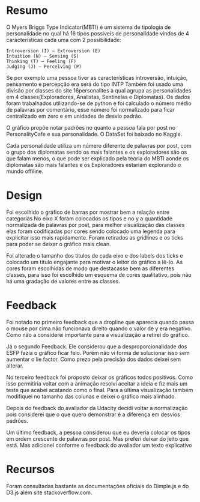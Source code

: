 # Resumo

O Myers Briggs Type Indicator(MBTI) é um sistema de tipologia de personalidade no qual há 16 tipos possiveis de personalidade vindos de 4 características cada uma com 2 possibilidade:

    Introversion (I) – Extroversion (E)
    Intuition (N) – Sensing (S)
    Thinking (T) – Feeling (F)
    Judging (J) – Perceiving (P)

Se por exemplo uma pessoa tiver as características introversão, intuição, pensamento e percepção era será do tipo INTP Também foi usado uma divisão por classes do site 16personalites a qual agrupa as personalidades em 4 classes(Exploradores, Analistas, Sentinelas e Diplomatas). Os dados foram trabalhados utilizando-se de python e foi calculado o número médio de palavras por comentário, esse número foi normalizado para ficar centralizado em zero e em unidades de desvio padrão.

O gráfico propõe notar padrões no quanto a pessoa fala por post no PersonalityCafe e sua personalidade. O DataSet foi baixado no Kaggle.

Cada personalidade utiliza um número diferente de palavras por post, com o grupo dos diplomatas sendo os mais falantes e os exploradores são os que falam menos, o que pode ser explicado pela teoria do MBTI aonde os diplomatas são mais falantes e os Exploradores estariam explorando o mundo offiline.

# Design

Foi escolhido o gráfico de barras por mostrar bem a relação entre categorias No eixo X foram colocados os tipos e no y a quantidade normalizada de palavras por post, para melhor visualização das classes elas foram codificadas por cores sendo colocado uma legenda para explicitar isso mais rapidamente. Foram retirados as gridlines e os ticks para poder se deixar o gráfico mais clean.

Foi alterado o tamanho dos títulos de cada eixo e dos labels dos ticks e colocado um título engajante para motivar o leitor do gráfico a lê-lo. As cores foram escolhidas de modo que destacasse bem as diferentes classes, para isso foi escolhido um esquema de cores qualitativo, pois não há uma gradação de valores entre as classes.


# Feedback
Foi notado no primeiro feedback que a dropline que aparecia quando passa o mouse por cima não funcionava direito quando o valor de y era negativo. Como não a considerei importante para a visualização a retirei do gráfico.


Já o segundo Feedback. Ele considerou que a desproporcionalidade dos ESFP fazia o gráfico ficar feio. Porém não vi forma de solucionar isso sem aumentar o lie factor. Como prezo pela precisão dos dados deixei sem alterar.

No terceiro feedback foi proposto deixar os gráficos todos positivos. Como isso permitiria voltar com a animação resolvi aceitar a ideia e fiz mais um teste que acabei acatando como o final. Para a última visualização também modifiquei no tamanho das colunas e deixei o gráfico mais alinhado.

Depois do feedback do avaliador da Udacity decidi voltar a normalização pois considerei que o que quero demonstrar é a diferença em desvios padrões.

Um último feedback, a pessoa considerou que eu deveria colocar os tipos em ordem crescente de palavras por post. Mas preferi deixar do jeito que está. Mas adicionei conforme o feedback do avaliador um texto explicativo

# Recursos

Foram consultadas bastante as documentações oficiais do Dimple.js e do D3.js além site stackoverflow.com.

